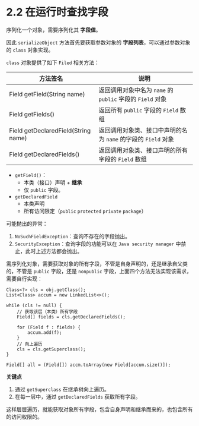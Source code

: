 # 2.2 在运行时查找字段

序列化一个对象，需要序列化其 **字段值**。

因此 `serializeObject` 方法首先要获取参数对象的 **字段列表**，可以通过参数对象的 `class` 对象实现。

`class` 对象提供了如下 `Filed` 相关方法：

| 方法签名 | 说明 |
| --- | --- |
| Field getField(String name) | 返回调用对象中名为 `name` 的 `public` 字段的 `Field` 对象 |
| Field getFields() | 返回所有 `public` 字段的 `Field` 数组 |
| Field getDeclaredField(String name) | 返回调用对象类、接口中声明的名为 `name` 的字段的 `Field` 对象 |
| Field getDeclaredFields() | 返回调用对象类、接口声明的所有字段的 `Field` 数组 |

* `getField()`：
	+ 本类（接口）声明 + **继承**
	+ 仅 `public` 字段。
* `getDeclaredField`
	+ 本类声明
	+ 所有访问限定（`public` `protected` `private` `package`）

可能抛出的异常：

1. `NoSuchFieldException`：查询不存在的字段抛出。
2. `SecurityException`：查询字段的功能可以在 `Java security manager` 中禁止，此时上述方法都会抛出。

需序列化对象，需要获取对象的所有字段，不管是自身声明的，还是继承自父类的，不管是 `public` 字段，还是 `nonpublic` 字段，上面四个方法无法实现该需求，需要自行实现：

```
Class<?> cls = obj.getClass();
List<Class> accum = new LinkedList<>();

while (cls != null) {
	// 获取该层（本类）所有字段
	Field[] fields = cls.getDeclaredFields();

	for (Field f : fields) {
		accum.add(f);
	}
	// 向上遍历
	cls = cls.getSuperclass();
}

Field[] all = (Field[]) accm.toArray(new Field[accum.size()]);
```

**关键点**

1. 通过 `getSuperclass` 在继承树向上遍历。
2. 在每一层中，通过 `getDeclaredFields` 获取所有字段。

这样层层遍历，就能获取对象所有字段，包含自身声明和继承而来的，也包含所有的访问权限的。
